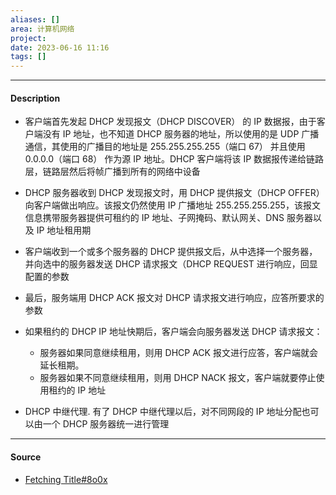 ```yaml
---
aliases: []
area: 计算机网络
project: 
date: 2023-06-16 11:16
tags: []
---
```

---
#### Description
- 客户端首先发起 DHCP 发现报文（DHCP DISCOVER） 的 IP 数据报，由于客户端没有 IP 地址，也不知道 DHCP 服务器的地址，所以使用的是 UDP 广播通信，其使用的广播目的地址是 255.255.255.255（端口 67） 并且使用 0.0.0.0（端口 68） 作为源 IP 地址。DHCP 客户端将该 IP 数据报传递给链路层，链路层然后将帧广播到所有的网络中设备
- DHCP 服务器收到 DHCP 发现报文时，用 DHCP 提供报文（DHCP OFFER） 向客户端做出响应。该报文仍然使用 IP 广播地址 255.255.255.255，该报文信息携带服务器提供可租约的 IP 地址、子网掩码、默认网关、DNS 服务器以及 IP 地址租用期
- 客户端收到一个或多个服务器的 DHCP 提供报文后，从中选择一个服务器，并向选中的服务器发送 DHCP 请求报文（DHCP REQUEST 进行响应，回显配置的参数
- 最后，服务端用 DHCP ACK 报文对 DHCP 请求报文进行响应，应答所要求的参数

- 如果租约的 DHCP IP 地址快期后，客户端会向服务器发送 DHCP 请求报文：
    - 服务器如果同意继续租用，则用 DHCP ACK 报文进行应答，客户端就会延长租期。
    - 服务器如果不同意继续租用，则用 DHCP NACK 报文，客户端就要停止使用租约的 IP 地址

-  DHCP 中继代理. 有了 DHCP 中继代理以后，对不同网段的 IP 地址分配也可以由一个 DHCP 服务器统一进行管理 

---
#### Source
- [Fetching Title#8o0x](https://xiaolincoding.com/network/4_ip/ip_base.html#dhcp)